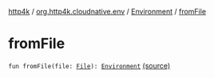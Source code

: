 [http4k](../../index.md) / [org.http4k.cloudnative.env](../index.md) / [Environment](index.md) / [fromFile](./from-file.md)

# fromFile

`fun fromFile(file: `[`File`](http://docs.oracle.com/javase/6/docs/api/java/io/File.html)`): `[`Environment`](index.md) [(source)](https://github.com/http4k/http4k/blob/master/http4k-cloudnative/src/main/kotlin/org/http4k/cloudnative/env/Environment.kt#L32)